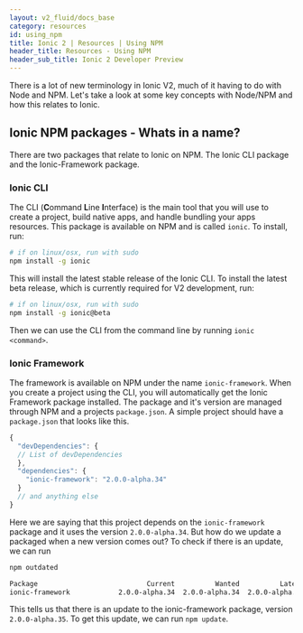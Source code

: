 ```yaml
---
layout: v2_fluid/docs_base
category: resources
id: using_npm
title: Ionic 2 | Resources | Using NPM
header_title: Resources - Using NPM
header_sub_title: Ionic 2 Developer Preview
---
```



There is a lot of new terminology in Ionic V2, much of it having to do with Node and NPM. Let's take a look at some key concepts with Node/NPM and how this relates to Ionic.

## Ionic NPM packages - Whats in a name?

There are two packages that relate to Ionic on NPM. The Ionic CLI package and the Ionic-Framework package.

### Ionic CLI

The CLI (**C**ommand **L**ine **I**nterface) is the main tool that you will use to create a project, build native apps, and handle bundling your apps resources. This package is available on NPM and is called `ionic`. To install, run:

```bash
# if on linux/osx, run with sudo
npm install -g ionic
```

This will install the latest stable release of the Ionic CLI. To install the latest beta release, which is currently required for V2 development, run:

```bash
# if on linux/osx, run with sudo
npm install -g ionic@beta
```
Then we can use the CLI from the command line by running `ionic <command>`.


### Ionic Framework

The framework is available on NPM under the name `ionic-framework`. When you create a project using the CLI, you will automatically get the Ionic Framework package installed. The package and it's version are managed through NPM and a projects `package.json`. A simple project should have a `package.json` that looks like this.

```javascript
{
  "devDependencies": {
  // List of devDependencies
  },
  "dependencies": {
    "ionic-framework": "2.0.0-alpha.34"
  }
  // and anything else
}
```

Here we are saying that this project depends on the `ionic-framework` package and it uses the version `2.0.0-alpha.34`. But how do we update a packaged when a new version comes out? To check if there is an update, we can run

```bash
npm outdated

Package                           Current          Wanted          Latest  Location
ionic-framework            2.0.0-alpha.34  2.0.0-alpha.34  2.0.0-alpha.35  myApp
```

This tells us that there is an update to the ionic-framework package, version `2.0.0-alpha.35`. To get this update, we can run `npm update`.
